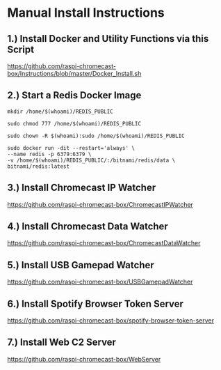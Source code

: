 # Manual Install Instructions

## 1.) Install Docker and Utility Functions via this Script
https://github.com/raspi-chromecast-box/Instructions/blob/master/Docker_Install.sh

## 2.) Start a Redis Docker Image
```
mkdir /home/$(whoami)/REDIS_PUBLIC
```
```
sudo chmod 777 /home/$(whoami)/REDIS_PUBLIC
```
```
sudo chown -R $(whoami):sudo /home/$(whoami)/REDIS_PUBLIC
```
```
sudo docker run -dit --restart='always' \
--name redis -p 6379:6379 \
-v /home/$(whoami)/REDIS_PUBLIC/:/bitnami/redis/data \
bitnami/redis:latest
```

## 3.) Install Chromecast IP Watcher
https://github.com/raspi-chromecast-box/ChromecastIPWatcher

## 4.) Install Chromecast Data Watcher
https://github.com/raspi-chromecast-box/ChromecastDataWatcher

## 5.) Install USB Gamepad Watcher
https://github.com/raspi-chromecast-box/USBGamepadWatcher

## 6.) Install Spotify Browser Token Server
https://github.com/raspi-chromecast-box/spotify-browser-token-server

## 7.) Install Web C2 Server
https://github.com/raspi-chromecast-box/WebServer
